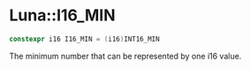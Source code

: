# Luna::I16_MIN

```c++
constexpr i16 I16_MIN = (i16)INT16_MIN
```

The minimum number that can be represented by one i16 value. 

